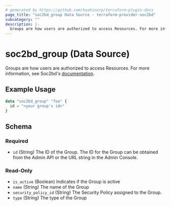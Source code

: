 ```yaml
---
# generated by https://github.com/hashicorp/terraform-plugin-docs
page_title: "soc2bd_group Data Source - terraform-provider-soc2bd"
subcategory: ""
description: |-
  Groups are how users are authorized to access Resources. For more information, see Soc2bd's documentation https://docs.soc2bd.com/docs/groups.
---
```


# soc2bd_group (Data Source)

Groups are how users are authorized to access Resources. For more information, see Soc2bd's [documentation](https://docs.soc2bd.com/docs/groups).

## Example Usage

```terraform
data "soc2bd_group" "foo" {
  id = "<your group's id>"
}
```

<!-- schema generated by tfplugindocs -->

## Schema

### Required

- `id` (String) The ID of the Group. The ID for the Group can be obtained from the Admin API or the URL string in the Admin Console.

### Read-Only

- `is_active` (Boolean) Indicates if the Group is active
- `name` (String) The name of the Group
- `security_policy_id` (String) The Security Policy assigned to the Group.
- `type` (String) The type of the Group

